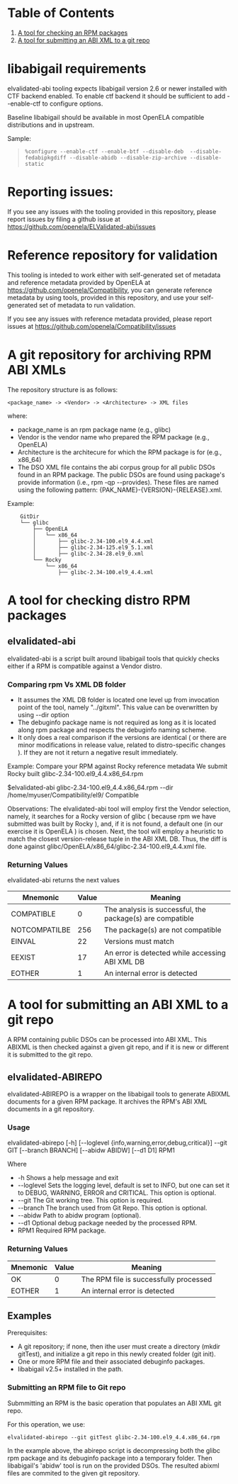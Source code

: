 
# Table of Contents

1.  [A tool for checking an RPM packages](#elvalidated-abi)
2.  [A tool for submitting an ABI XML to a git repo](#elvalidated-abirepo)

# libabigail requirements

elvalidated-abi tooling expects libabigail version 2.6 or newer installed with CTF backend enabled.
To enable ctf backend it should be sufficient to add --enable-ctf to configure options.

Baseline libabigail should be available in most OpenELA compatible distributions and in upstream.

Sample:

>     %configure --enable-ctf --enable-btf --disable-deb  --disable-fedabipkgdiff --disable-abidb --disable-zip-archive --disable-static

# Reporting issues:
If you see any issues with the tooling provided in this repository, please report issues 
by filing a github issue at https://github.com/openela/ELValidated-abi/issues

# Reference repository for validation
This tooling is inteded to work either with self-generated set of metadata and reference metadata provided by OpenELA at
https://github.com/openela/Compatibility,
you can generate reference metadata by using tools, provided in this repository, and use your self-generated set of metadata to run validation.

If you see any issues with reference metadata provided, please report issues at
https://github.com/openela/Compatibility/issues

# A git repository for archiving RPM ABI XMLs

The repository structure is as follows:

    <package_name> -> <Vendor> -> <Architecture> -> XML files

where:

-   package_name is an rpm package name (e.g., glibc)
-   Vendor is the vendor name who prepared the RPM package (e.g., OpenELA)
-   Architecture is the architecure for which the RPM package is for (e.g., x86_64)
-   The DSO XML file contains the abi corpus group for all public DSOs
    found in an RPM package. The public DSOs are found using package's
    provide information (i.e., rpm -qp --provides). These files are
    named using the following pattern:
    {PAK_NAME}-{VERSION}-{RELEASE}.xml.

Example:

```text
    GitDir
    └── glibc
        ├── OpenELA
        │   └── x86_64
        │       ├── glibc-2.34-100.el9_4.4.xml
        │       ├── glibc-2.34-125.el9_5.1.xml
        │       ├── glibc-2.34-28.el9_0.xml
        └── Rocky
            └── x86_64
                ├── glibc-2.34-100.el9_4.4.xml
```

<a id="dsitrocompat"></a>
# A tool for checking distro RPM packages

## elvalidated-abi

elvalidated-abi is a script built around libabigail tools that
quickly checks either if a RPM is compatible against a Vendor distro.

### Comparing rpm Vs XML DB folder

- It assumes the XML DB folder is located one level up from invocation
 point of the tool, namely "../gitxml". This value can be overwritten
 by using --dir <newFolder> option
- The debuginfo package name is not required as long as it is located
 along rpm package and respects the debuginfo naming scheme.
- It only does a real comparison if the versions are identical ( or there are minor modifications in release value, related to distro-specific changes ). If
 they are not it return a negative result immediately.

Example: Compare your RPM against Rocky reference metadata
We submit Rocky built glibc-2.34-100.el9_4.4.x86_64.rpm

$elvalidated-abi glibc-2.34-100.el9_4.4.x86_64.rpm --dir /home/myuser/Compatibility/el9/
Compatible

Observations: The elvalidated-abi tool will employ first the Vendor
 selection, namely, it searches for a Rocky version of glibc ( because rpm we have submitted was built by Rocky ), and, if
 it is not found, a default one (in our exercise it is OpenELA ) is chosen.
 Next, the tool will employ a heuristic to match the closest
 version-release tuple in the ABI XML DB. Thus, the diff is done
 against glibc/OpenELA/x86_64/glibc-2.34-100.el9_4.4.xml file.

### Returning Values

elvalidated-abi returns the next values

| Mnemonic | Value | Meaning |
|----------|-------|---------|
| COMPATIBLE | 0 | The analysis is successful, the package(s) are compatible |
| NOTCOMPATILBE| 256 | The package(s) are not compatible |
| EINVAL | 22 | Versions must match |
| EEXIST | 17 | An error is detected while accessing ABI XML DB |
| EOTHER  | 1  | An internal error is detected |

<a id="elvalidated-abirepo"></a>

# A tool for submitting an ABI XML to a git repo

A RPM containing public DSOs can be processed into ABI XML. This
 ABIXML is then checked against a given git repo, and if it is new or
 different it is submitted to the git repo.

## elvalidated-ABIREPO

elvalidated-ABIREPO is a wrapper on the libabigail tools to generate ABIXML
documents for a given RPM package. It archives the RPM's ABI XML
documents in a git repository.

### Usage

elvalidated-abirepo [-h] [--loglevel {info,warning,error,debug,critical}] --git GIT [--branch BRANCH]
        [--abidw ABIDW] [--d1 D1]
        RPM1

Where

-   -h Shows a help message and exit
-   --loglevel Sets the logging level, default is set to INFO, but one
    can set it to DEBUG, WARNING, ERROR and CRITICAL. This option is optional.
-   --git The Git working tree. This option is required.
-   --branch The branch used from Git Repo. This option is optional.
-   --abidw Path to abidw program (optional).
-   --d1 Optional debug package needed by the processed RPM.
-   RPM1 Required RPM package.

### Returning Values

| Mnemonic | Value | Meaning |
|----------|-------|---------|
| OK | 0 | The RPM file is successfully processed |
| EOTHER  | 1  | An internal error is detected |

## Examples

Prerequisites:

-   A git repository; if none, then ithe user must create a
    directory (mkdir gitTest), and initialize a git repo in
    this newly created folder (git init).
-   One or more RPM file and their associated debuginfo packages.
-   libabigail v2.5+ installed in the path.

### Submitting an RPM file to Git repo

Submmitting an RPM is the basic operation that populates an ABI XML git repo.

For this operation, we use:

    elvalidated-abirepo --git gitTest glibc-2.34-100.el9_4.4.x86_64.rpm

In the example above, the abirepo script is decompressing both
the glibc rpm package and its debuginfo package into a temporary
folder. Then libabigail's 'abidw' tool is run on the provided DSOs.
The resulted abixml files are commited to the given git repository.

